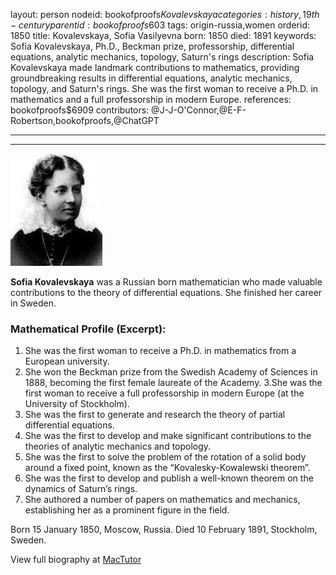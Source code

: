 layout: person
nodeid: bookofproofs$Kovalevskaya
categories: history,19th-century
parentid: bookofproofs$603
tags: origin-russia,women
orderid: 1850
title: Kovalevskaya, Sofia Vasilyevna
born: 1850
died: 1891
keywords: Sofia Kovalevskaya, Ph.D., Beckman prize, professorship, differential equations, analytic mechanics, topology, Saturn's rings
description: Sofia Kovalevskaya made landmark contributions to mathematics, providing groundbreaking results in differential equations, analytic mechanics, topology, and Saturn's rings. She was the first woman to receive a Ph.D. in mathematics and a full professorship in modern Europe.
references: bookofproofs$6909
contributors: @J-J-O'Connor,@E-F-Robertson,bookofproofs,@ChatGPT

---



---

![Kovalevskaya.jpg](https://github.com/bookofproofs/bookofproofs.github.io/blob/main/_sources/_assets/images/portraits/Kovalevskaya.jpg?raw=true)

**Sofia Kovalevskaya** was a Russian born mathematician who made valuable contributions to the theory of differential equations. She finished her career in Sweden.

### Mathematical Profile (Excerpt):
1. She was the first woman to receive a Ph.D. in mathematics from a European university.
2. She won the Beckman prize from the Swedish Academy of Sciences in 1888, becoming the first female laureate of the Academy.
3.She was the first woman to receive a full professorship in modern Europe (at the University of Stockholm).
4. She was the first to generate and research the theory of partial differential equations.
5. She was the first to develop and make significant contributions to the theories of analytic mechanics and topology.
6. She was the first to solve the problem of the rotation of a solid body around a fixed point, known as the “Kovalesky-Kowalewski theorem”.
7. She was the first to develop and publish a well-known theorem on the dynamics of Saturn’s rings.
8. She authored a number of papers on mathematics and mechanics, establishing her as a prominent figure in the field.

Born 15 January 1850, Moscow, Russia. Died 10 February 1891, Stockholm, Sweden.

View full biography at [MacTutor](https://mathshistory.st-andrews.ac.uk/Biographies/Kovalevskaya/)
